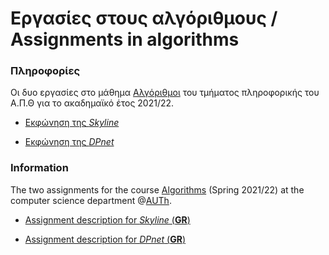 # Εργασίες στους αλγόριθμους / Assignments in algorithms

### Πληροφορίες 
Οι δυο εργασίες στο μάθημα [Αλγόριθμοι](https://elearning.auth.gr/course/view.php?id=9809) του τμήματος πληροφορικής του Α.Π.Θ για το ακαδημαϊκό έτος 2021/22. <br />

* [Εκφώνηση της *Skyline*](https://github.com/akorkos/Projects-in-Algorithms/raw/main/Skyline/Assignment_description_Skyline.pdf)

* [Εκφώνηση της *DPnet*](https://github.com/akorkos/Projects-in-Algorithms/raw/main/DPnet/Assignment_description_DPnet.pdf)

### Information
The two assignments for the course [Algorithms](https://elearning.auth.gr/course/view.php?id=9809) (Spring 2021/22) at the computer science department @[AUTh](https://www.auth.gr/en/).

* [Assignment description for *Skyline* (**GR**)](https://github.com/akorkos/Projects-in-Algorithms/raw/main/Skyline/Assignment_description_Skyline.pdf)

* [Assignment description for *DPnet* (**GR**)](https://github.com/akorkos/Projects-in-Algorithms/raw/main/DPnet/Assignment_description_DPnet.pdf)
